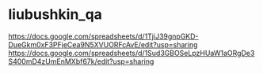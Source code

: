 # liubushkin_qa
https://docs.google.com/spreadsheets/d/1TjiJ39gnpGKD-DueGkm0xF3PFjeCea9N5XVUORFcAvE/edit?usp=sharing
https://docs.google.com/spreadsheets/d/1Sud3GBOSeLpzHUaW1aORgDe3S400mD4zUmEnMXbf67k/edit?usp=sharing
